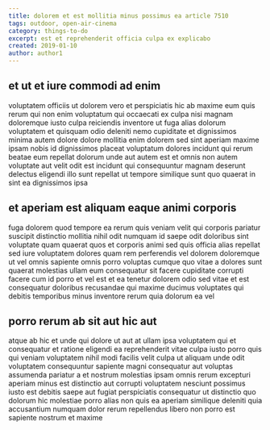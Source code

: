 ```yaml
---
title: dolorem et est mollitia minus possimus ea article 7510
tags: outdoor, open-air-cinema
category: things-to-do
excerpt: est et reprehenderit officia culpa ex explicabo
created: 2019-01-10
author: author1
---
```


## et ut et iure commodi ad enim

voluptatem officiis ut dolorem vero et perspiciatis hic ab maxime eum quis rerum qui non enim voluptatum qui occaecati ex culpa nisi magnam doloremque iusto culpa reiciendis inventore ut fuga alias dolorum voluptatem et quisquam odio deleniti nemo cupiditate et dignissimos minima autem dolore dolore mollitia enim dolorem sed sint aperiam maxime ipsam nobis id dignissimos placeat voluptatum dolores incidunt qui rerum beatae eum repellat dolorum unde aut autem est et omnis non autem voluptate aut velit odit est incidunt qui consequuntur magnam deserunt delectus eligendi illo sunt repellat ut tempore similique sunt quo quaerat in sint ea dignissimos ipsa

## et aperiam est aliquam eaque animi corporis

fuga dolorem quod tempore ea rerum quis veniam velit qui corporis pariatur suscipit distinctio mollitia nihil odit numquam id saepe odit doloribus sint voluptate quam quaerat quos et corporis animi sed quis officia alias repellat sed iure voluptatem dolores quam rem perferendis vel dolorem doloremque ut vel omnis sapiente omnis porro voluptas cumque quo vitae a dolores sunt quaerat molestias ullam eum consequatur sit facere cupiditate corrupti facere cum id porro et vel est et ea tenetur dolorem odio sed vitae et est consequatur doloribus recusandae qui maxime ducimus voluptates qui debitis temporibus minus inventore rerum quia dolorum ea vel

## porro rerum ab sit aut hic aut

atque ab hic et unde qui dolore ut aut at ullam ipsa voluptatem qui et consequatur et ratione eligendi ea reprehenderit vitae culpa iusto porro quis qui veniam voluptatem nihil modi facilis velit culpa ut aliquam unde odit voluptatem consequuntur sapiente magni consequatur aut voluptas assumenda pariatur a et nostrum molestias ipsam omnis rerum excepturi aperiam minus est distinctio aut corrupti voluptatem nesciunt possimus iusto est debitis saepe aut fugiat perspiciatis consequatur ut distinctio quo dolorum hic molestiae porro alias non quis ea aperiam similique deleniti quia accusantium numquam dolor rerum repellendus libero non porro est sapiente nostrum et maxime
